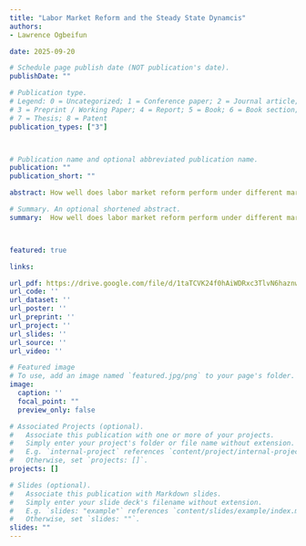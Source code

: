 ```yaml
---
title: "Labor Market Reform and the Steady State Dynamcis"
authors:
- Lawrence Ogbeifun

date: 2025-09-20

# Schedule page publish date (NOT publication's date).
publishDate: ""

# Publication type.
# Legend: 0 = Uncategorized; 1 = Conference paper; 2 = Journal article;
# 3 = Preprint / Working Paper; 4 = Report; 5 = Book; 6 = Book section;
# 7 = Thesis; 8 = Patent
publication_types: ["3"]



# Publication name and optional abbreviated publication name.
publication: ""
publication_short: ""

abstract: How well does labor market reform perform under different market conditions? This paper shows that a reform aimed at improving labor market flexibility has (un)intended consequences on macroeconomic variables. I developed a New Keynesian model with an environment characterized by frictions in the labor market. I investigate the effects of labor market reforms, described by a permanent change in the labor market freedom index (LMFI), a proxy for reform. The main findings are threefold. First, the long-run implication of improving labor market flexibility depends on the policy’s channel. Second, wage rigidity only matters in the short-run as it either lengthens or quickens the transition path. Third, firms tend to respond differently in the short-run when reform is pre-announced.

# Summary. An optional shortened abstract.
summary:  How well does labor market reform perform under different market conditions? This paper shows that a reform aimed at improving labor market flexibility has (un)intended consequences on macroeconomic variables. I developed a New Keynesian model with an environment characterized by frictions in the labor market. I investigate the effects of labor market reforms, described by a permanent change in the labor market freedom index (LMFI), a proxy for reform. The main findings are threefold. First, the long-run implication of improving labor market flexibility depends on the policy’s channel. Second, wage rigidity only matters in the short-run as it either lengthens or quickens the transition path. Third, firms tend to respond differently in the short-run when reform is pre-announced.



featured: true

links:

url_pdf: https://drive.google.com/file/d/1taTCVK24f0hAiWDRxc3TlvN6haznw9nf/view?usp=drive_link
url_code: ''
url_dataset: ''
url_poster: ''
url_preprint: ''
url_project: ''
url_slides: ''
url_source: ''
url_video: ''

# Featured image
# To use, add an image named `featured.jpg/png` to your page's folder. 
image:
  caption: ''
  focal_point: ""
  preview_only: false

# Associated Projects (optional).
#   Associate this publication with one or more of your projects.
#   Simply enter your project's folder or file name without extension.
#   E.g. `internal-project` references `content/project/internal-project/index.md`.
#   Otherwise, set `projects: []`.
projects: []

# Slides (optional).
#   Associate this publication with Markdown slides.
#   Simply enter your slide deck's filename without extension.
#   E.g. `slides: "example"` references `content/slides/example/index.md`.
#   Otherwise, set `slides: ""`.
slides: ""
---
```

